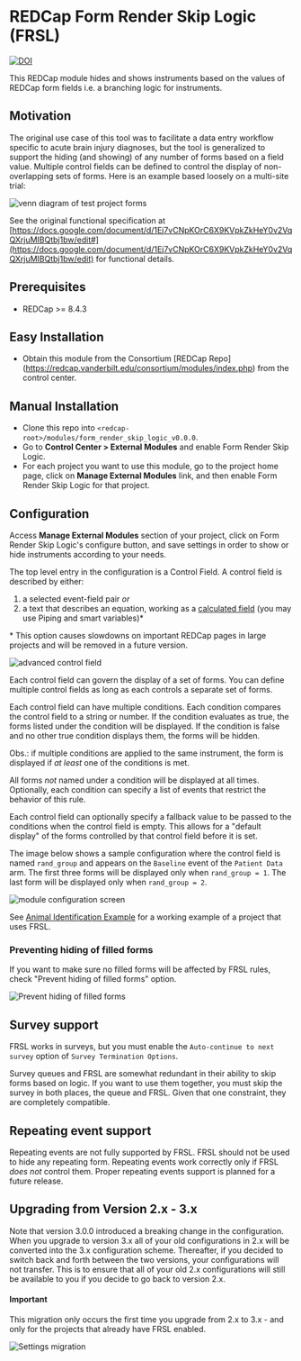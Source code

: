 # REDCap Form Render Skip Logic (FRSL)

[![DOI](https://zenodo.org/badge/97271445.svg)](https://zenodo.org/badge/latestdoi/97271445)

This REDCap module hides and shows instruments based on the values of REDCap form fields  i.e. a branching logic for instruments.

## Motivation

The original use case of this tool was to facilitate a data entry workflow specific to acute brain injury diagnoses, but the tool is generalized to support the hiding (and showing) of any number of forms based on a field value. Multiple control fields can be defined to control the display of non-overlapping sets of forms. Here is an example based loosely on a multi-site trial:

![venn diagram of test project forms](img/venn_diagram_of_forms_controls_and_conditions.png)

See the original functional specification at [https://docs.google.com/document/d/1Ej7vCNpKOrC6X9KVpkZkHeY0v2VqQXrjuMIBQtbj1bw/edit#](https://docs.google.com/document/d/1Ej7vCNpKOrC6X9KVpkZkHeY0v2VqQXrjuMIBQtbj1bw/edit) for functional details.

## Prerequisites
- REDCap >= 8.4.3

## Easy Installation
- Obtain this module from the Consortium [REDCap Repo] (https://redcap.vanderbilt.edu/consortium/modules/index.php) from the control center.

## Manual Installation
- Clone this repo into `<redcap-root>/modules/form_render_skip_logic_v0.0.0`.
- Go to **Control Center > External Modules** and enable Form Render Skip Logic.
- For each project you want to use this module, go to the project home page, click on **Manage External Modules** link, and then enable Form Render Skip Logic for that project.

## Configuration
Access **Manage External Modules** section of your project, click on Form Render Skip Logic's configure button, and save settings in order to show or hide instruments according to your needs.

The top level entry in the configuration is a Control Field. A control field is described by either:

1. a selected event-field pair _or_
2. a text that describes an equation, working as a [calculated field](https://www.ctsi.ufl.edu/files/2017/06/Calculated-Fields-%E2%80%93-REDCap-How.pdf) (you may use Piping and smart variables)\*  

\* This option causes slowdowns on important REDCap pages in large projects and will be removed in a future version.

![advanced control field](img/advanced_control_field.png)

Each control field can govern the display of a set of forms. You can define multiple control fields as long as each controls a separate set of forms.

Each control field can have multiple conditions. Each condition compares the control field to a string or number. If the condition evaluates as true, the forms listed under the condition will be displayed. If the condition is false and no other true condition displays them, the forms will be hidden.

Obs.: if multiple conditions are applied to the same instrument, the form is displayed if *at least* one of the conditions is met.

All forms _not_ named under a condition will be displayed at all times. Optionally, each condition can specify a list of events that restrict the behavior of this rule.

Each control field can optionally specify a fallback value to be passed to the conditions when the control field is empty. This allows for a "default display" of the forms controlled by that control field before it is set.

The image below shows a sample configuration where the control field is named `rand_group` and appears on the `Baseline` event of the `Patient Data` arm.  The first three forms will be displayed only when `rand_group = 1`. The last form will be displayed only when `rand_group = 2`.

![module configuration screen](img/configuration_form.png)

See [Animal Identification Example](samples/Animal_Identification.md) for a working example of a project that uses FRSL.

### Preventing hiding of filled forms
If you want to make sure no filled forms will be affected by FRSL rules, check "Prevent hiding of filled forms" option.

![Prevent hiding of filled forms](img/prevent_hidden_data_checkbox.png)


## Survey support

FRSL works in surveys, but you must enable the `Auto-continue to next survey` option of `Survey Termination Options`. 

Survey queues and FRSL are somewhat redundant in their ability to skip forms based on logic. If you want to use them together, you must skip the survey in both places, the queue and FRSL. Given that one constraint, they are completely compatible.


## Repeating event support

Repeating events are not fully supported by FRSL. FRSL should not be used to hide any repeating form. Repeating events work correctly only if FRSL *does not* control them. Proper repeating events support is planned for a future release.


## Upgrading from Version 2.x - 3.x

Note that version 3.0.0 introduced a breaking change in the configuration. When you upgrade to version 3.x all of your old configurations in 2.x will be converted into the 3.x configuration scheme. Thereafter, if you decided to switch back and forth between the two versions, your configurations will not transfer. This is to ensure that all of your old 2.x configurations will still be available to you if you decide to go back to version 2.x.

#### Important
This migration only occurs the first time you upgrade from 2.x to 3.x - and only for the projects that already have FRSL enabled.

![Settings migration](img/migration.png)
